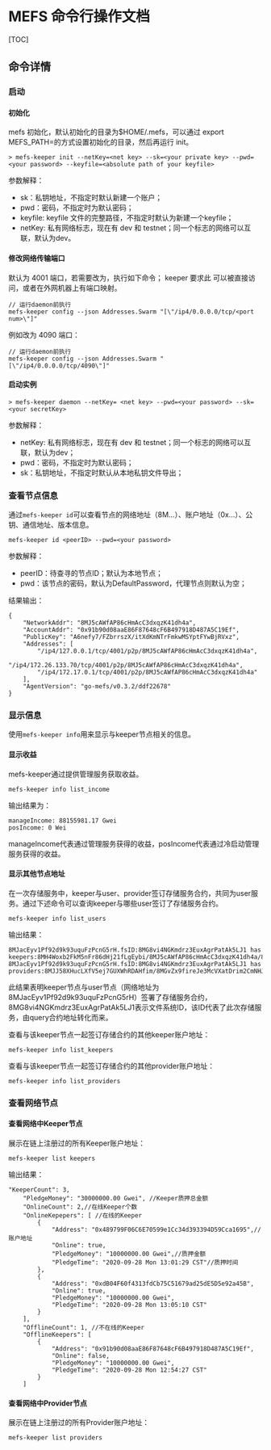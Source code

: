 # MEFS 命令行操作文档

[TOC]

## 命令详情

### 启动

#### 初始化

mefs 初始化，默认初始化的目录为\$HOME/.mefs，可以通过 export MEFS_PATH=<local dir>的方式设置初始化的目录，然后再运行 init。

```shell
> mefs-keeper init --netKey=<net key> --sk=<your private key> --pwd=<your password> --keyfile=<absolute path of your keyfile>
```

参数解释：

- sk：私钥地址，不指定时默认新建一个账户；
- pwd：密码，不指定时为默认密码；
- keyfile: keyfile 文件的完整路径，不指定时默认为新建一个keyfile；
- netKey: 私有网络标志，现在有 dev 和 testnet；同一个标志的网络可以互联，默认为dev。

#### 修改网络传输端口

默认为 4001 端口，若需要改为<port num>，执行如下命令；
keeper 要求此 <port num> 可以被直接访问，或者在外网机器上有端口映射。

```shell
// 运行daemon前执行
mefs-keeper config --json Addresses.Swarm "[\"/ip4/0.0.0.0/tcp/<port num>\"]"
```

例如改为 4090 端口：

```shell
// 运行daemon前执行
mefs-keeper config --json Addresses.Swarm "[\"/ip4/0.0.0.0/tcp/4090\"]"
```

#### 启动实例

```shell
> mefs-keeper daemon --netKey= <net key> --pwd=<your password> --sk=<your secretKey>
```

参数解释：

- netKey: 私有网络标志，现在有 dev 和 testnet；同一个标志的网络可以互联，默认为dev；
- pwd：密码，不指定时为默认密码；
- sk：私钥地址，不指定时默认从本地私钥文件导出；

### 查看节点信息

通过`mefs-keeper id`可以查看节点的网络地址（8M...）、账户地址（0x...）、公钥、通信地址、版本信息。

```shell
mefs-keeper id <peerID> --pwd=<your password>
```

参数解释：

* peerID：待查寻的节点ID；默认为本地节点；
* pwd：该节点的密码，默认为DefaultPassword，代理节点则默认为空；


结果输出：

```shell
{
	"NetworkAddr": "8MJ5cAWfAP86cHmAcC3dxqzK41dh4a",
	"AccountAddr": "0x91b90d08aaE86F87648cF6B497918D487A5C19Ef",
	"PublicKey": "A6nefy7/FZbrrszX/itXdKmNTrFmkwMSYptFYwBjRVxz",
	"Addresses": [
		"/ip4/127.0.0.1/tcp/4001/p2p/8MJ5cAWfAP86cHmAcC3dxqzK41dh4a",
		"/ip4/172.26.133.70/tcp/4001/p2p/8MJ5cAWfAP86cHmAcC3dxqzK41dh4a",
		"/ip4/172.17.0.1/tcp/4001/p2p/8MJ5cAWfAP86cHmAcC3dxqzK41dh4a"
	],
	"AgentVersion": "go-mefs/v0.3.2/ddf22678"
}
```

### 显示信息

使用`mefs-keeper info`用来显示与keeper节点相关的信息。

#### 显示收益

mefs-keeper通过提供管理服务获取收益。

```shell
mefs-keeper info list_income
```
输出结果为：

```shell
manageIncome: 88155981.17 Gwei
posIncome: 0 Wei
```
manageIncome代表通过管理服务获得的收益，posIncome代表通过冷启动管理服务获得的收益。

#### 显示其他节点地址

在一次存储服务中，keeper与user、provider签订存储服务合约，共同为user服务。通过下述命令可以查询keeper与哪些user签订了存储服务合约。

```shell
mefs-keeper info list_users
```

输出结果：

```shell
8MJacEyv1Pf92d9k93uquFzPcnG5rH.fsID:8MG8vi4NGKmdrz3EuxAgrPatAk5LJ1 has keepers:8MH4Woxb2FkM5nFr86dHj21fLgEybi/8MJ5cAWfAP86cHmAcC3dxqzK41dh4a/8MK6qHvAfayLQy4d2684NTLAVLpQFk
8MJacEyv1Pf92d9k93uquFzPcnG5rH.fsID:8MG8vi4NGKmdrz3EuxAgrPatAk5LJ1 has providers:8MJJ58XHucLXfV5ej7GUXWhRDAHfim/8MGvZx9fireJe3McVXatDrim2CmNHJ/8MHdtmAtx5Q54So9MRWSSELorrZJdx/8MGXm9jEhY2JHAdpfbmbS4agqsJ2yM/8MKLYiSAFsdVxfj1PYNCQQjoG5Nwgm/8MH9yV7GZXhjYZeydVvZgEF3U7kxhN
```

此结果表明keeper节点与user节点（网络地址为8MJacEyv1Pf92d9k93uquFzPcnG5rH）签署了存储服务合约，8MG8vi4NGKmdrz3EuxAgrPatAk5LJ1表示文件系统ID，该ID代表了此次存储服务，由query合约地址转化而来。

查看与该keeper节点一起签订存储合约的其他keeper账户地址：

```shell
mefs-keeper info list_keepers
```

查看与该keeper节点一起签订存储合约的其他provider账户地址：

```shell
mefs-keeper info list_providers
```

### 查看网络节点

#### 查看网络中Keeper节点

展示在链上注册过的所有Keeper账户地址：

```shell
mefs-keeper list keepers
```

输出结果：

```shell
"KeeperCount": 3,
	"PledgeMoney": "30000000.00 Gwei", //Keeper质押总金额
	"OnlineCount": 2,//在线Keeper个数
	"OnlineKepepers": [ //在线的Keeper
		{
			"Address": "0x489799F06C6E70599e1Cc34d393394D59Cca1695",//账户地址
			"Online": true,
			"PledgeMoney": "10000000.00 Gwei",//质押金额
			"PledgeTime": "2020-09-28 Mon 13:01:29 CST"//质押时间
		},
		{
			"Address": "0xdB04F60f4313fdCb75C51679ad25dE5D5e92a45B",
			"Online": true,
			"PledgeMoney": "10000000.00 Gwei",
			"PledgeTime": "2020-09-28 Mon 13:05:10 CST"
		}
	],
	"OfflineCount": 1, //不在线的Keeper
	"OfflineKeepers": [
		{
			"Address": "0x91b90d08aaE86F87648cF6B497918D487A5C19Ef",
			"Online": false,
			"PledgeMoney": "10000000.00 Gwei",
			"PledgeTime": "2020-09-28 Mon 12:54:27 CST"
		}
	]
```
#### 查看网络中Provider节点

展示在链上注册过的所有Provider账户地址：

```shell
mefs-keeper list providers
```

